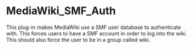 MediaWiki_SMF_Auth
==================

This plug-in makes MediaWiki use a SMF user database to authenticate with. This forces users to have a SMF account in order to log into the wiki. This should also force the user to be in a group called wiki. 